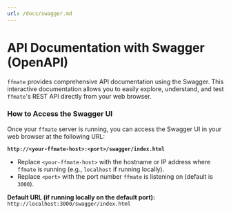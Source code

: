 ```yaml
---
url: /docs/swagger.md
---
```

# API Documentation with Swagger (OpenAPI)

`ffmate` provides comprehensive API documentation using the Swagger. This interactive documentation allows you to easily explore, understand, and test `ffmate`'s REST API directly from your web browser.

### How to Access the Swagger UI

Once your `ffmate` server is running, you can access the Swagger UI in your web browser at the following URL:

**`http://<your-ffmate-host>:<port>/swagger/index.html`**

* Replace `<your-ffmate-host>` with the hostname or IP address where `ffmate` is running (e.g., `localhost` if running locally).
* Replace `<port>` with the port number `ffmate` is listening on (default is `3000`).

**Default URL (if running locally on the default port):**
`http://localhost:3000/swagger/index.html`

